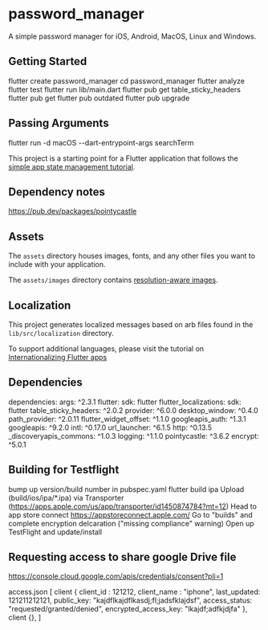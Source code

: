# password_manager

A simple password manager for iOS, Android, MacOS, Linux and Windows.

## Getting Started

flutter create password_manager
cd password_manager
flutter analyze
flutter test
flutter run lib/main.dart
flutter pub get table_sticky_headers
flutter pub get
flutter pub outdated
flutter pub upgrade


## Passing Arguments
flutter run -d macOS --dart-entrypoint-args searchTerm

This project is a starting point for a Flutter application that follows the
[simple app state management
tutorial](https://flutter.dev/docs/development/data-and-backend/state-mgmt/simple).


## Dependency notes

https://pub.dev/packages/pointycastle 

## Assets

The `assets` directory houses images, fonts, and any other files you want to
include with your application.

The `assets/images` directory contains [resolution-aware
images](https://flutter.dev/docs/development/ui/assets-and-images#resolution-aware).

## Localization

This project generates localized messages based on arb files found in
the `lib/src/localization` directory.

To support additional languages, please visit the tutorial on
[Internationalizing Flutter
apps](https://flutter.dev/docs/development/accessibility-and-localization/internationalization)



## Dependencies

dependencies:
  args: ^2.3.1
  flutter:
    sdk: flutter
  flutter_localizations:
    sdk: flutter
  table_sticky_headers: ^2.0.2
  provider: ^6.0.0
  desktop_window: ^0.4.0
  path_provider: ^2.0.11
  flutter_widget_offset: ^1.1.0
  googleapis_auth: ^1.3.1
  googleapis: ^9.2.0
  intl: ^0.17.0
  url_launcher: ^6.1.5
  http: ^0.13.5
  _discoveryapis_commons: ^1.0.3
  logging: ^1.1.0
  pointycastle: ^3.6.2
  encrypt: ^5.0.1


## Building for Testflight

bump up version/build number in pubspec.yaml
flutter build ipa
Upload (build/ios/ipa/*.ipa) via Transporter (https://apps.apple.com/us/app/transporter/id1450874784?mt=12)
Head to app store connect https://appstoreconnect.apple.com/
Go to "builds" and complete encryption delcaration ("missing compliance" warning)
Open up TestFlight and update/install





## Requesting access to share google Drive file
https://console.cloud.google.com/apis/credentials/consent?pli=1


access.json
[
    client {
        client_id : 121212,
        client_name : "iphone",
        last_updated: 121211212121,
        public_key: "kajdflkajdflkasdj;fl;jadsfklajdsf",
        access_status: "requested/granted/denied",
        encrypted_access_key: "lkajdf;adfkjdjfa"
    },
    client {},
]
